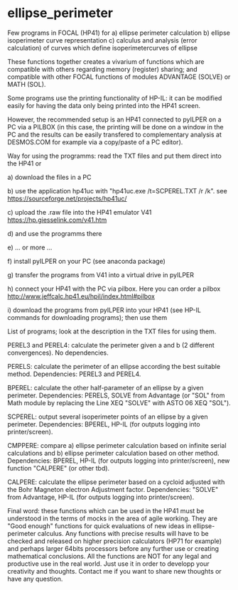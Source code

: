 # ellipse_perimeter
Few programs in FOCAL (HP41) for 
a) ellipse perimeter calculation
b) ellipse isoperimeter curve representation
c) calculus and analysis (error calculation) of curves which define isoperimetercurves of ellipse


These functions together creates a vivarium of functions which are compatible with others regarding memory (register) sharing; 
and compatible with other FOCAL functions of modules ADVANTAGE (SOLVE) or MATH (SOL).


Some programs use the printing functionality of HP-IL: it can be modified easily for having the data only being printed into the HP41 screen. 


However, the recommended setup is an HP41 connected to pyILPER on a PC via a PILBOX 
(in this case, the printing will be done on a window in the PC and the results can be easily transfered to complementary analysis 
at DESMOS.COM for example via a copy/paste of a PC editor).


Way for using the programms: read the TXT files and put them direct into the HP41 or

a) download the files in a PC

b) use the application hp41uc with "hp41uc.exe /t=SCPEREL.TXT /r /k". see https://sourceforge.net/projects/hp41uc/

c) upload the .raw file into the HP41 emulator V41 https://hp.giesselink.com/v41.htm

d) and use the programms there

e) ... or more ...

f) install pyILPER on your PC (see anaconda package)

g) transfer the programs from V41 into a virtual drive in pyILPER

h) connect your HP41 with the PC via pilbox. Here you can order a pilbox http://www.jeffcalc.hp41.eu/hpil/index.html#pilbox

i) download the programs from pyILPER into your HP41 (see HP-IL commands for downloading programs); then use them


List of programs; look at the description in the TXT files for using them.


PEREL3 and PEREL4: calculate the perimeter given a and b (2 different convergences). 
No dependencies.


PERELS: calculate the perimeter of an ellipse according the best suitable method. 
Dependencies: PEREL3 and PEREL4.


BPEREL: calculate the other half-parameter of an ellipse by a given perimeter. 
Dependencies: PERELS, SOLVE from Advantage 
(or "SOL" from Math module by replacing the Line 
XEQ "SOLVE" 
with 
ASTO 06
XEQ "SOL").


SCPEREL: output several isoperimeter points of an ellipse by a given perimeter. 
Dependencies: BPEREL, HP-IL (for outputs logging into printer/screen).


CMPPERE: compare 
a) ellipse perimeter calculation based on infinite serial calculations and 
b) ellipse perimeter calculation based on other method.
Dependencies: BPEREL, HP-IL (for outputs logging into printer/screen), new function "CALPERE" (or other tbd).


CALPERE: calculate the ellipse perimeter based on a cycloid adjusted with the Bohr Magneton electron Adjustment factor. 
Dependencies: "SOLVE" from Advantage, HP-IL (for outputs logging into printer/screen). 


Final word: 
these functions which can be used in the HP41 must be understood in the terms of mocks in the area of agile working. 
They are "Good enough" functions for quick evaluations of new ideas in ellipse-perimeter calculus.
Any functions with precise results will have to be checked and released on higher precision calculators (HP71 for example) 
and perhaps larger 64bits processors before any further use or creating mathematical conclusions.
All the functions are NOT for any legal and productive use in the real world. Just use it in order to developp your creativity and thoughts.
Contact me if you want to share new thoughts or have any question.
